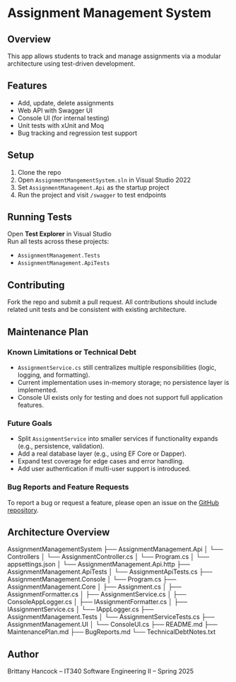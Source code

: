 ﻿# Assignment Management System

## Overview
This app allows students to track and manage assignments via a modular architecture using test-driven development.

## Features
- Add, update, delete assignments
- Web API with Swagger UI
- Console UI (for internal testing)
- Unit tests with xUnit and Moq
- Bug tracking and regression test support

## Setup
1. Clone the repo
2. Open `AssignmentMangementSystem.sln` in Visual Studio 2022
3. Set `AssignmentManagement.Api` as the startup project
4. Run the project and visit `/swagger` to test endpoints

## Running Tests
Open **Test Explorer** in Visual Studio  
Run all tests across these projects:
- `AssignmentManagement.Tests`
- `AssignmentManagement.ApiTests`

## Contributing
Fork the repo and submit a pull request. All contributions should include related unit tests and be consistent with existing architecture.

## Maintenance Plan

### Known Limitations or Technical Debt
- `AssignmentService.cs` still centralizes multiple responsibilities (logic, logging, and formatting).
- Current implementation uses in-memory storage; no persistence layer is implemented.
- Console UI exists only for testing and does not support full application features.

### Future Goals
- Split `AssignmentService` into smaller services if functionality expands (e.g., persistence, validation).
- Add a real database layer (e.g., using EF Core or Dapper).
- Expand test coverage for edge cases and error handling.
- Add user authentication if multi-user support is introduced.

### Bug Reports and Feature Requests
To report a bug or request a feature, please open an issue on the [GitHub repository](https://github.com/your-repo-link-here).

## Architecture Overview
AssignmentManagementSystem
├── AssignmentManagement.Api
│   └── Controllers
│       └── AssignmentController.cs
│   └── Program.cs
│   └── appsettings.json
│   └── AssignmentManagement.Api.http
├── AssignmentManagement.ApiTests
│   └── AssignmentApiTests.cs
├── AssignmentManagement.Console
│   └── Program.cs
├── AssignmentManagement.Core
│   ├── Assignment.cs
│   ├── AssignmentFormatter.cs
│   ├── AssignmentService.cs
│   ├── ConsoleAppLogger.cs
│   ├── IAssignmentFormatter.cs
│   ├── IAssignmentService.cs
│   └── IAppLogger.cs
├── AssignmentManagement.Tests
│   └── AssignmentServiceTests.cs
├── AssignmentManagement.UI
│   └── ConsoleUI.cs
├── README.md
├── MaintenancePlan.md
├── BugReports.md
└── TechnicalDebtNotes.txt

## Author
Brittany Hancock – IT340 Software Engineering II – Spring 2025
